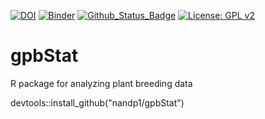 [![DOI](https://zenodo.org/badge/DOI/10.5281/zenodo.4070606.svg)](https://doi.org/10.5281/zenodo.4070606) 
[![Binder](https://mybinder.org/badge_logo.svg)](https://mybinder.org/v2/gh/nandp1/gpbStat/master)
[![Github_Status_Badge](https://img.shields.io/badge/Github-0.1-blue.svg)](https://github.com/nadpat1/gpbStat)
[![License: GPL v2](https://img.shields.io/badge/License-GPL%20v2-orange.svg)](https://www.gnu.org/licenses/old-licenses/gpl-2.0.en.html)
# gpbStat
R package for analyzing plant breeding data

devtools::install_github("nandp1/gpbStat")

